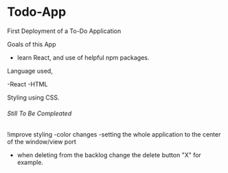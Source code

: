# Todo-App

First Deployment of a To-Do Application

Goals of this App
- learn React, and use of helpful npm packages. 

Language used, 

-React
-HTML

Styling using CSS. 

###### Still To Be Compleated ######## 
!improve styling
-color changes
-setting the whole application to the center of the window/view port
- when deleting from the backlog change the delete button "X" for example. 
